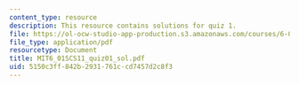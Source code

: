```yaml
---
content_type: resource
description: This resource contains solutions for quiz 1.
file: https://ol-ocw-studio-app-production.s3.amazonaws.com/courses/6-01sc-introduction-to-electrical-engineering-and-computer-science-i-spring-2011/5150c3ff842b2931761ccd7457d2c8f3_MIT6_01SCS11_quiz01_sol.pdf
file_type: application/pdf
resourcetype: Document
title: MIT6_01SCS11_quiz01_sol.pdf
uid: 5150c3ff-842b-2931-761c-cd7457d2c8f3
---
```

